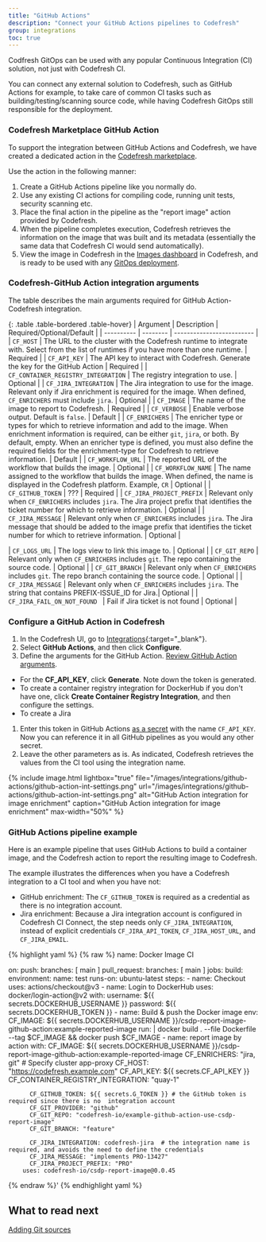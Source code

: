 ```yaml
---
title: "GitHub Actions"
description: "Connect your GitHub Actions pipelines to Codefresh"
group: integrations
toc: true
---
```


Codfresh GitOps can be used with any popular Continuous Integration (CI) solution, not just with Codefresh CI.

You can connect any external solution to Codefresh, such as GitHub Actions for example, to take care of common CI tasks such as building/testing/scanning source code, while having Codefresh GitOps still responsible for the deployment. 

### Codefresh Marketplace GitHub Action 

To support the integration between GitHub Actions and Codefresh, we have created a dedicated action in the [Codefresh marketplace](https://github.com/marketplace/actions/csdp-report-image).  

Use the action in the following manner:

1. Create a GitHub Actions pipeline like you normally do.
1. Use any existing CI actions for compiling code, running unit tests, security scanning etc.
1. Place the final action in the pipeline as the "report image" action provided by Codefresh.
1. When the pipeline completes execution, Codefresh retrieves the information on the image that was built and its metadata (essentially the same
data that Codefresh CI would send automatically).
1. View the image in Codefresh in the [Images dashboard]({{site.baseurl}}/docs/pipelines/images/)
 in Codefresh, and is ready to be used with any [GitOps deployment]({{site.baseurl}}/docs/deployment/applications-dashboard/).

 

### Codefresh-GitHub Action integration arguments
The table describes the main arguments required for GitHub Action-Codefresh integration. 


 {: .table .table-bordered .table-hover}
| Argument  | Description     | Required/Optional/Default |
| ---------- |  -------- | ------------------------- |
| `CF_HOST`         | The URL to the cluster with the Codefresh runtime to integrate with. Select from the list of runtimes if you have more than one runtime.  | Required  |
| `CF_API_KEY`         | The API key to interact with Codefresh. Generate the key for the GitHub Action | Required  |
| `CF_CONTAINER_REGISTRY_INTEGRATION`         | The registry integration to use.  | Optional  |
| `CF_JIRA_INTEGRATION`               | The Jira integration to use for the image. Relevant only if Jira enrichment is required for the image. When defined, `CF_ENRICHERS` must include `jira`.  | Optional  |
| `CF_IMAGE`         | The name of the image to report to Codefresh.  | Required  |
| `CF_VERBOSE`         | Enable verbose output. Default is `false`.  | Default  |
| `CF_ENRICHERS`         | The enricher type or types for which to retrieve information and add to the image. When enrichment information is required, can be either `git`, `jira`, or both. By default, empty. When an enricher type is defined, you must also define the required fields for the enrichment-type for Codefresh to retrieve information.  | Default  |
| `CF_WORKFLOW_URL`         | The reported URL of the workflow that builds the image.  | Optional  |
| `CF_WORKFLOW_NAME`         | The name assigned to the workflow that builds the image. When defined, the name is displayed in the Codefresh platform. Example, `CR` | Optional  |
| `CF_GITHUB_TOKEN`         | ???  | Required  |
| `CF_JIRA_PROJECT_PREFIX`         | Relevant only when `CF_ENRICHERS` includes `jira`. The Jira project prefix that identifies the ticket number for which to retrieve information.  | Optional  |
| `CF_JIRA_MESSAGE`         | Relevant only when `CF_ENRICHERS` includes `jira`. The Jira message that should be added to the image  prefix that identifies the ticket number for which to retrieve information.  | Optional  |

| `CF_LOGS_URL`         | The logs view to link this image to.   | Optional  |
| `CF_GIT_REPO`         | Relevant only when `CF_ENRICHERS` includes `git`. The repo containing the source code.  | Optional  |
| `CF_GIT_BRANCH`         | Relevant only when `CF_ENRICHERS` includes `git`. The repo branch containing the source code.  | Optional  |
| `CF_JIRA_MESSAGE`         | Relevant only when `CF_ENRICHERS` includes `jira`. The string that contains PREFIX-ISSUE_ID for Jira.| Optional  |
| `CF_JIRA_FAIL_ON_NOT_FOUND `         | Fail if Jira ticket is not found  | Optional  |


### Configure a GitHub Action in Codefresh


1. In the Codefresh UI, go to [Integrations](https://g.codefresh.io/2.0/account-settings/integrations){:target="\_blank"}.
1. Select **GitHub Actions**, and then click **Configure**.
1. Define the arguments for the GitHub Action. [Review GitHub Action arguments](#codefresh-github-action-integration-arguments). 
  * For the **CF_API_KEY**, click **Generate**. Note down the token is generated.
  * To create a container registry integration for DockerHub if you don't have one, click **Create Container Registry Integration**, and then configure the settings.
  * To create a Jira 
1. Enter this token in GitHub Actions [as a secret](https://docs.github.com/en/actions/security-guides/encrypted-secrets) with the name `CF_API_KEY`.  
  Now you can reference it in all GitHub pipelines as you would any other secret.
1. Leave the other parameters as is. As indicated, Codefresh retrieves the values from the CI tool using the integration name.

{% include image.html 
lightbox="true" 
file="/images/integrations/github-actions/github-action-int-settings.png" 
url="/images/integrations/github-actions/github-action-int-settings.png"
alt="GitHub Action integration for image enrichment"
caption="GitHub Action integration for image enrichment"
max-width="50%"
%}

### GitHub Actions pipeline example

Here is an example pipeline that uses GitHub Actions to build a container image, and the Codefresh action to report the resulting image to Codefresh.  

The example illustrates the differences when you have a Codefresh integration to a CI tool and when you have not:
* GitHub enrichment: The `CF_GITHUB_TOKEN` is required as a credential as there is no integration account.
* Jira enrichment: Because a Jira integration account is configured in Codefresh CI Connect, the step needs only `CF_JIRA_INTEGRATION`, instead of explicit credentials `CF_JIRA_API_TOKEN`, `CF_JIRA_HOST_URL`, and `CF_JIRA_EMAIL`. 


{% highlight yaml %}
{% raw %}
name: Docker Image CI

on:
  push:
    branches: [ main ]
  pull_request:
    branches: [ main ]
jobs:
  build:
    environment:
      name: test
    runs-on: ubuntu-latest
    steps:
      - name: Checkout
        uses: actions/checkout@v3
      - name: Login to DockerHub
        uses: docker/login-action@v2
        with:
          username: ${{ secrets.DOCKERHUB_USERNAME }}
          password: ${{ secrets.DOCKERHUB_TOKEN }}
      - name: Build & push the Docker image
        env:
          CF_IMAGE: ${{ secrets.DOCKERHUB_USERNAME }}/csdp-report-image-github-action:example-reported-image
        run: |
          docker build . --file Dockerfile --tag $CF_IMAGE && docker push $CF_IMAGE
      - name: report image by action
        with:
          CF_IMAGE: ${{ secrets.DOCKERHUB_USERNAME }}/csdp-report-image-github-action:example-reported-image
          CF_ENRICHERS: "jira, git"
          # Specify cluster app-proxy
          CF_HOST: "https://codefresh.example.com"
          CF_API_KEY: ${{ secrets.CF_API_KEY }}
          CF_CONTAINER_REGISTRY_INTEGRATION: "quay-1"
          
          CF_GITHUB_TOKEN: ${{ secrets.G_TOKEN }} # the GitHub token is required since there is no  integration account
          CF_GIT_PROVIDER: "github"
          CF_GIT_REPO: "codefresh-io/example-github-action-use-csdp-report-image"
          CF_GIT_BRANCH: "feature"

          CF_JIRA_INTEGRATION: codefresh-jira  # the integration name is required, and avoids the need to define the credentials
          CF_JIRA_MESSAGE: "implements PRO-13427"
          CF_JIRA_PROJECT_PREFIX: "PRO"
        uses: codefresh-io/csdp-report-image@0.0.45
{% endraw %}'
{% endhighlight yaml %}

 
## What to read next  
[Adding Git sources]({{site.baseurl}}/docs/runtime/git-sources/)

